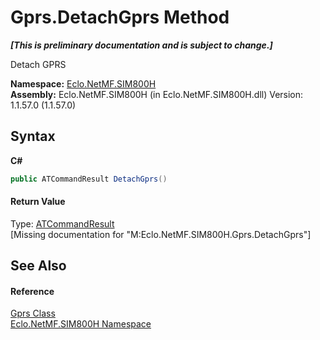 # Gprs.DetachGprs Method 
 _**\[This is preliminary documentation and is subject to change.\]**_

Detach GPRS

**Namespace:**&nbsp;<a href="N_Eclo_NetMF_SIM800H">Eclo.NetMF.SIM800H</a><br />**Assembly:**&nbsp;Eclo.NetMF.SIM800H (in Eclo.NetMF.SIM800H.dll) Version: 1.1.57.0 (1.1.57.0)

## Syntax

**C#**<br />
``` C#
public ATCommandResult DetachGprs()
```


#### Return Value
Type: <a href="T_Eclo_NetMF_SIM800H_ATCommandResult">ATCommandResult</a><br />\[Missing <returns> documentation for "M:Eclo.NetMF.SIM800H.Gprs.DetachGprs"\]

## See Also


#### Reference
<a href="T_Eclo_NetMF_SIM800H_Gprs">Gprs Class</a><br /><a href="N_Eclo_NetMF_SIM800H">Eclo.NetMF.SIM800H Namespace</a><br />